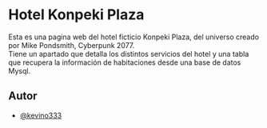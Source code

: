 # Hotel Konpeki Plaza
Esta es una pagina web del hotel ficticio Konpeki Plaza, del universo creado por Mike Pondsmith, Cyberpunk 2077.  
Tiene un apartado que detalla los distintos servicios del hotel y una tabla que recupera la información de habitaciones desde una base de datos Mysql.

## Autor
- [@kevino333](https://github.com/kevino333)
